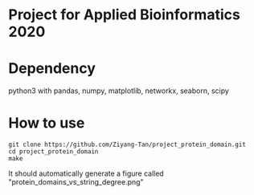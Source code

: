 # Project for Applied Bioinformatics 2020

# Dependency

python3 with pandas, numpy, matplotlib, networkx, seaborn, scipy

# How to use

```
git clone https://github.com/Ziyang-Tan/project_protein_domain.git
cd project_protein_domain
make
```

It should automatically generate a figure called "protein_domains_vs_string_degree.png"

